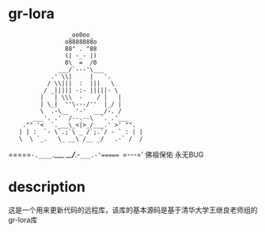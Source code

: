 # gr-lora

                     _oo0oo_
                    o8888888o
                    88" . "88
                    (| -_- |)
                    0\  =  /0
                  ___/`---'\___
                .' \\|     |   '.
               / \\|||  :  |||   \
              / _||||| -:- |||||- \
             |   | \\\  -    / |   |
             | \_|  ''\---/''  |_/ |
             \  .-\__  '-'  ___/-. /
           ___'. .'  /--.--\  `. .'___
        ."" '<  `.___\_<|>_/___.' >' "".
       | | :  `- \`.;`\ _ /`;.`/ - ` : | |
       \  \ `_.   \_ __\ /__ _/   .-` /  /
   =====`-.____`.___ \_____/___.-`___.-'=====
                     `=---='
             佛祖保佑         永无BUG 


# description
这是一个用来更新代码的远程库，该库的基本源码是基于清华大学王继良老师组的gr-lora库